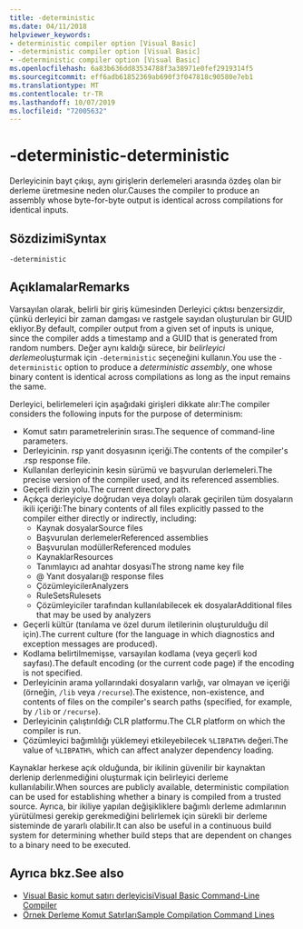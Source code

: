 ```yaml
---
title: -deterministic
ms.date: 04/11/2018
helpviewer_keywords:
- deterministic compiler option [Visual Basic]
- -deterministic compiler option [Visual Basic]
- -deterministic compiler option [Visual Basic]
ms.openlocfilehash: 6a83b636dd83534788f3a38971e0fef2919314f5
ms.sourcegitcommit: eff6adb61852369ab690f3f047818c90580e7eb1
ms.translationtype: MT
ms.contentlocale: tr-TR
ms.lasthandoff: 10/07/2019
ms.locfileid: "72005632"
---
```

# <a name="-deterministic"></a><span data-ttu-id="0d617-102">-deterministic</span><span class="sxs-lookup"><span data-stu-id="0d617-102">-deterministic</span></span>

<span data-ttu-id="0d617-103">Derleyicinin bayt çıkışı, aynı girişlerin derlemeleri arasında özdeş olan bir derleme üretmesine neden olur.</span><span class="sxs-lookup"><span data-stu-id="0d617-103">Causes the compiler to produce an assembly whose byte-for-byte output is identical across compilations for identical inputs.</span></span>

## <a name="syntax"></a><span data-ttu-id="0d617-104">Sözdizimi</span><span class="sxs-lookup"><span data-stu-id="0d617-104">Syntax</span></span>

```console
-deterministic
```

## <a name="remarks"></a><span data-ttu-id="0d617-105">Açıklamalar</span><span class="sxs-lookup"><span data-stu-id="0d617-105">Remarks</span></span>

<span data-ttu-id="0d617-106">Varsayılan olarak, belirli bir giriş kümesinden Derleyici çıktısı benzersizdir, çünkü derleyici bir zaman damgası ve rastgele sayıdan oluşturulan bir GUID ekliyor.</span><span class="sxs-lookup"><span data-stu-id="0d617-106">By default, compiler output from a given set of inputs is unique, since the compiler adds a timestamp and a GUID that is generated from random numbers.</span></span> <span data-ttu-id="0d617-107">Değer aynı kaldığı sürece, bir *belirleyici derleme*oluşturmak için `-deterministic` seçeneğini kullanın.</span><span class="sxs-lookup"><span data-stu-id="0d617-107">You use the `-deterministic` option to produce a *deterministic assembly*, one whose binary content is identical across compilations as long as the input remains the same.</span></span>

<span data-ttu-id="0d617-108">Derleyici, belirlemeleri için aşağıdaki girişleri dikkate alır:</span><span class="sxs-lookup"><span data-stu-id="0d617-108">The compiler considers the following inputs for the purpose of determinism:</span></span>

- <span data-ttu-id="0d617-109">Komut satırı parametrelerinin sırası.</span><span class="sxs-lookup"><span data-stu-id="0d617-109">The sequence of command-line parameters.</span></span>
- <span data-ttu-id="0d617-110">Derleyicinin. rsp yanıt dosyasının içeriği.</span><span class="sxs-lookup"><span data-stu-id="0d617-110">The contents of the compiler's .rsp response file.</span></span>
- <span data-ttu-id="0d617-111">Kullanılan derleyicinin kesin sürümü ve başvurulan derlemeleri.</span><span class="sxs-lookup"><span data-stu-id="0d617-111">The precise version of the compiler used, and its referenced assemblies.</span></span>
- <span data-ttu-id="0d617-112">Geçerli dizin yolu.</span><span class="sxs-lookup"><span data-stu-id="0d617-112">The current directory path.</span></span>
- <span data-ttu-id="0d617-113">Açıkça derleyiciye doğrudan veya dolaylı olarak geçirilen tüm dosyaların ikili içeriği:</span><span class="sxs-lookup"><span data-stu-id="0d617-113">The binary contents of all files explicitly passed to the compiler either directly or indirectly, including:</span></span>
  - <span data-ttu-id="0d617-114">Kaynak dosyalar</span><span class="sxs-lookup"><span data-stu-id="0d617-114">Source files</span></span>
  - <span data-ttu-id="0d617-115">Başvurulan derlemeler</span><span class="sxs-lookup"><span data-stu-id="0d617-115">Referenced assemblies</span></span>
  - <span data-ttu-id="0d617-116">Başvurulan modüller</span><span class="sxs-lookup"><span data-stu-id="0d617-116">Referenced modules</span></span>
  - <span data-ttu-id="0d617-117">Kaynaklar</span><span class="sxs-lookup"><span data-stu-id="0d617-117">Resources</span></span>
  - <span data-ttu-id="0d617-118">Tanımlayıcı ad anahtar dosyası</span><span class="sxs-lookup"><span data-stu-id="0d617-118">The strong name key file</span></span>
  - <span data-ttu-id="0d617-119">@ Yanıt dosyaları</span><span class="sxs-lookup"><span data-stu-id="0d617-119">@ response files</span></span>
  - <span data-ttu-id="0d617-120">Çözümleyiciler</span><span class="sxs-lookup"><span data-stu-id="0d617-120">Analyzers</span></span>
  - <span data-ttu-id="0d617-121">RuleSets</span><span class="sxs-lookup"><span data-stu-id="0d617-121">Rulesets</span></span>
  - <span data-ttu-id="0d617-122">Çözümleyiciler tarafından kullanılabilecek ek dosyalar</span><span class="sxs-lookup"><span data-stu-id="0d617-122">Additional files that may be used by analyzers</span></span>
- <span data-ttu-id="0d617-123">Geçerli kültür (tanılama ve özel durum iletilerinin oluşturulduğu dil için).</span><span class="sxs-lookup"><span data-stu-id="0d617-123">The current culture (for the language in which diagnostics and exception messages are produced).</span></span>
- <span data-ttu-id="0d617-124">Kodlama belirtilmemişse, varsayılan kodlama (veya geçerli kod sayfası).</span><span class="sxs-lookup"><span data-stu-id="0d617-124">The default encoding (or the current code page) if the encoding is not specified.</span></span>
- <span data-ttu-id="0d617-125">Derleyicinin arama yollarındaki dosyaların varlığı, var olmayan ve içeriği (örneğin, `/lib` veya `/recurse`).</span><span class="sxs-lookup"><span data-stu-id="0d617-125">The existence, non-existence, and contents of files on the compiler's search paths (specified, for example, by `/lib` or `/recurse`).</span></span>
- <span data-ttu-id="0d617-126">Derleyicinin çalıştırıldığı CLR platformu.</span><span class="sxs-lookup"><span data-stu-id="0d617-126">The CLR platform on which the compiler is run.</span></span>
- <span data-ttu-id="0d617-127">Çözümleyici bağımlılığı yüklemeyi etkileyebilecek `%LIBPATH%` değeri.</span><span class="sxs-lookup"><span data-stu-id="0d617-127">The value of `%LIBPATH%`, which can affect analyzer dependency loading.</span></span>

<span data-ttu-id="0d617-128">Kaynaklar herkese açık olduğunda, bir ikilinin güvenilir bir kaynaktan derlenip derlenmediğini oluşturmak için belirleyici derleme kullanılabilir.</span><span class="sxs-lookup"><span data-stu-id="0d617-128">When sources are publicly available, deterministic compilation can be used for establishing whether a binary is compiled from a trusted source.</span></span> <span data-ttu-id="0d617-129">Ayrıca, bir ikiliye yapılan değişikliklere bağımlı derleme adımlarının yürütülmesi gerekip gerekmediğini belirlemek için sürekli bir derleme sisteminde de yararlı olabilir.</span><span class="sxs-lookup"><span data-stu-id="0d617-129">It can also be useful in a continuous build system for determining whether build steps that are dependent on changes to a binary need to be executed.</span></span>

## <a name="see-also"></a><span data-ttu-id="0d617-130">Ayrıca bkz.</span><span class="sxs-lookup"><span data-stu-id="0d617-130">See also</span></span>

- [<span data-ttu-id="0d617-131">Visual Basic komut satırı derleyicisi</span><span class="sxs-lookup"><span data-stu-id="0d617-131">Visual Basic Command-Line Compiler</span></span>](../../../visual-basic/reference/command-line-compiler/index.md)
- [<span data-ttu-id="0d617-132">Örnek Derleme Komut Satırları</span><span class="sxs-lookup"><span data-stu-id="0d617-132">Sample Compilation Command Lines</span></span>](../../../visual-basic/reference/command-line-compiler/sample-compilation-command-lines.md)
